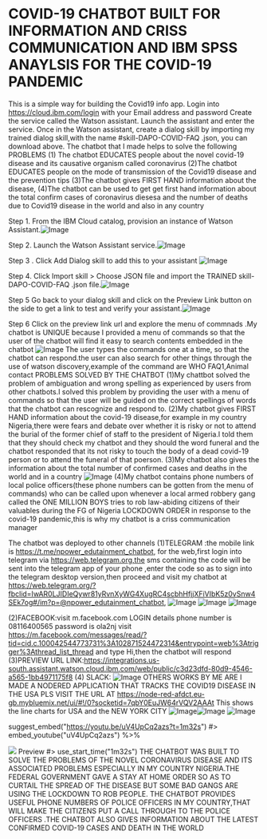 # COVID-19 CHATBOT BUILT FOR INFORMATION AND CRISS COMMUNICATION AND IBM SPSS ANAYLSIS FOR THE COVID-19 PANDEMIC
This is a simple way for building the Covid19 info app. 
Login into https://cloud.ibm.com/login with  your Email address and password 
Create  the service called the Watson assistant. Launch the assistant and enter the service. Once in the Watson assistant, create a dialog skill by importing  my trained dialog skill,with the name #skill-DAPO-COVID-FAQ .json, you can download above. 
The chatbot that I made helps to solve the following PROBLEMS
(1) The chatbot EDUCATES people about the novel covid-19 disease and its causative organism called coronavirus 
(2)The chatbot EDUCATES people on the mode of transmission of the Covid19 disease and the prevention tips
(3)The chatbot gives FIRST HAND information about the disease, 
(4)The chatbot can be used to get get first hand information about the total confirm cases of coronavirus diesesa and the number of deaths due to Covid19 disease in the world and also in any country 


Step 1. From the IBM Cloud catalog, provision an instance of Watson Assistant.![Image ](https://github.com/dapo4u/COVID19-CRISS-INFORMATION-APP/blob/master/1.png)


Step 2. Launch the Watson Assistant service.![Image ](https://github.com/dapo4u/COVID19-CRISS-INFORMATION-APP/blob/master/2.png)

Step 3 . Click Add Dialog skill to add this to your assistant ![Image ](https://github.com/dapo4u/COVID19-CRISS-INFORMATION-APP/blob/master/3.png)


Step 4. Click Import skill > Choose JSON file and import the TRAINED skill-DAPO-COVID-FAQ .json file.![Image ](https://github.com/dapo4u/COVID19-CRISS-INFORMATION-APP/blob/master/4.png)

Step 5  Go back to your dialog skill and click on the Preview Link button on the side to get a link to test and verify your assistant.![Image ](https://github.com/dapo4u/COVID19-CRISS-INFORMATION-APP/blob/master/5.png)

Step 6 Click on the preview link url and explore the menu of commnads .My chatbot is UNIQUE because I provided a menu of  commands so that the user of the chatbot will find it easy to search contents embedded in the chatbot ![Image ](https://github.com/dapo4u/COVID19-CRISS-INFORMATION-APP/blob/master/15.png)
The user types the commands one at a time, so that the chatbot can respond.the user can also search for other things through the use of watson discovery,example of the command are WHO FAQ1,Animal contact
PROBLEMS SOLVED BY THE CHATBOT
(1)My chattbot solved the problem of ambiguation and wrong spelling as experienced by users from other chatbots.I solved this problem by providing the user with a menu of commands so that the user will be guided on the correct spellings of words that the chatbot can rescognize and respond to.
(2)My chatbot  gives FIRST HAND information about the covid-19 disease,for example in my country Nigeria,there were fears and debate over whether  it is risky or not to attend the burial of the former chief of staff to the president of Nigeria.I told them that they should check my chatbot and they should the   word funeral and the chatbot responded that its not risky to touch the body of a dead covid-19 person or to attend the funeral of that poerson.
(3)My chatbot also gives the information about the total number of confirmed cases and deaths in the world and in a country ![Image ](https://github.com/dapo4u/COVID19-CRISS-INFORMATION-APP/blob/master/16.png)
(4)My chatbot contains phone numbers of local police officers(these phone numbers can be gotten from the menu of commands) who can be called upon whenever a local armed robbery gang called the ONE MILLION BOYS tries to rob  law-abiding citizens of their valuables during the FG of Nigeria LOCKDOWN ORDER in response to the covid-19 pandemic,this is why my chatbot is a criss communication manager

The chatbot was deployed to other channels
(1)TELEGRAM :the mobile link is https://t.me/npower_edutainment_chatbot, for the web,first login into telegram via https://web.telegram.org,the sms containing the code will be sent into the telegram app of your phone ,enter the code so as to sign into the telegram desktop version,then proceed and visit my chatbot at https://web.telegram.org/?fbclid=IwAR0LJIDIeQywr81yRvnXyWG4XugRC4scbhHfjjXFiVIbK5z0vSnw4SEk7og#/im?p=@npower_edutainment_chatbot,  ![Image ](https://github.com/dapo4u/COVID19-CRISS-INFORMATION-APP/blob/master/21.png)  ![Image ](https://github.com/dapo4u/COVID19-CRISS-INFORMATION-APP/blob/master/21.png)  ![Image ](https://github.com/dapo4u/COVID19-CRISS-INFORMATION-APP/blob/master/22.png)

(2)FACEBOOK:visit m.facebook.com LOGIN details  phone number is 08116400565 password is ola2nj visit https://m.facebook.com/messages/read/?tid=cid.c.100042544773731%3A102871524472314&entrypoint=web%3Atrigger%3Athread_list_thread and type Hi,then the chatbot will respond
(3)PREVIEW URL LINK:https://integrations.us-south.assistant.watson.cloud.ibm.com/web/public/c3d23dfd-80d9-4546-a565-1bb4971175f8
(4) SLACK:   ![Image ](https://github.com/dapo4u/COVID19-CRISS-INFORMATION-APP/blob/master/18.png)
OTHERS WORKS BY ME ARE
I MADE A NODERED  APPLICATION THAT TRACKS THE COVID19 DISEASE IN THE USA PLS VISIT THE URL AT https://node-red-afdct.eu-gb.mybluemix.net/ui/#!/0?socketid=7qbY0EuJW64rVQV2AAAt
This shows the line charts for USA and the NEW YORK CITY ![Image ](https://github.com/dapo4u/COVID19-CRISS-INFORMATION-APP/blob/master/B.png )![Image ](https://github.com/dapo4u/COVID19-CRISS-INFORMATION-APP/blob/master/E.png) ![Image ](https://github.com/dapo4u/COVID19-CRISS-INFORMATION-APP/blob/master/F.png)


suggest_embed("https://youtu.be/uV4UpCq2azs?t=1m32s")
#> embed_youtube("uV4UpCq2azs") %>%


[![](http://img.youtube.com/vi/ibJR-gJV9e4/0.jpg)](http://www.youtube.com/watch?v=ibJR-gJV9e4 "")
Preview
#>   use_start_time("1m32s")
  THE CHATBOT WAS BUILT TO SOLVE THE PROBLEMS OF THE NOVEL CORONAVIRUS DISEASE AND ITS ASSOCIATED PROBLEMS ESPECIALLY IN MY COUNTRY NIGERIA.THE FEDERAL GOVERNMENT GAVE A STAY AT HOME  ORDER SO AS TO CURTAIL THE SPREAD OF THE DISEASE BUT SOME BAD GANGS ARE USING THE LOCKDOWN TO ROB PEOPLE. THE CHATBOT PROVIDES USEFUL PHONE NUMBERS OF POLICE OFFICERS IN MY COUNTRY,THAT WILL MAKE THE CITIZENS PUT A CALL THROUGH TO THE POLICE OFFICERS .THE CHATBOT ALSO GIVES INFORMATION ABOUT THE LATEST CONFIRMED COVID-19 CASES AND DEATH IN THE WORLD
